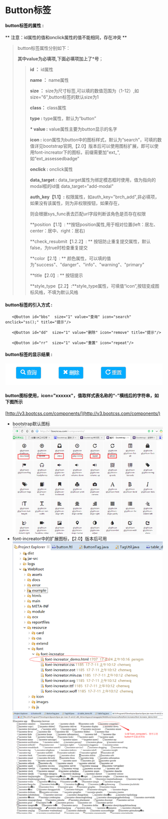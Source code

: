 # Button**标签**

#### button**标签的属性 :**

** 注意：id属性的值和onclick属性的值不能相同，存在冲突 **

> button标签属性分别如下：
>
> **其中value为必填项,下面必填项加上了\*号**；
>
> > **id ：** id属性
> >
> > **name ：** name属性
> >
> > **size ：** size为尺寸标签,可以填的数值范围为（1-12）,如size="6",button标签的默认size为1
> >
> > **class：** class属性
> >
> > **type :** type属性，默认为“button”
> >
> > **\* value :** value属性主要为button显示的名字
> >
> > **icon :** icon属性为button中的图标样式，默认为“search”，可填的数值详见bootstrap官网,【2.0】版本后可以使用图标扩展，即可以使用font-increator下的图标，前缀需要加"ext\_",如“ext\_assessedbadge”
> >
> > **onclick :** onclick属性
> >
> > **data\_target :** data\_target属性为绑定模态框时使用，值为指向的modal框的id值 data\_target="add-modal"
> >
> > **auth\_key【1.1】:** 权限属性，如auth\_key="brch\_add",非必填项，如果没有该属性，则为非权限按钮，如果存在，
> >
> > 则会根据sys\_func表去匹配url字段判断该角色是否存在权限
> >
> > **position【1.1】: **按钮position属性,用于相对位置\(left：居左、center：居中、right：居右\)
> >
> > **check\_resubmit【1.2.2】: ** 按钮防止重复提交属性，默认false，为true时检查重复提交
> >
> > **color【2.1】: ** 颜色属性，可以填的值为"success"、"danger"、"info"、"warning"、"primary"
> >
> > **title【2.0】: ** 按钮提示
> >
> > **style\_type【2.2】:**style\_type属性，可填值“icon”,按钮变成图标风格，不填为默认风格

#### button标签的引入方式 :

```
   <@button id="bbs"  size="1" value="查询" icon="search" onclick="ss();" title="提示"/>

   <@button id="dd"  size="1" value="删除" icon="remove" title="提示"/>

   <@button id="rr"  size="1" value="重置" icon="repeat"/>
```

#### button标签的显示结果 :

![](/assets/button.png)

#### button图标使用，icon="xxxxxx"，值取样式表名称的“-”横线后的字符串，如下图所示

[http://v3.bootcss.com/components/](http://v3.bootcss.com/components/)

* bootstrap默认图标
  ![](/assets/icon-font03.png)
* font-increator中的扩展图标，【2.0】版本后可用
  ![](/assets/button1.png)
  ![](/assets/button2.png)



